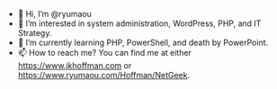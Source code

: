- 👋 Hi, I’m @ryumaou
- 👀 I’m interested in system administration, WordPress, PHP, and IT Strategy.
- 🌱 I’m currently learning PHP, PowerShell, and death by PowerPoint.
- 📫 How to reach me?  You can find me at either https://www.jkhoffman.com or https://www.ryumaou.com/Hoffman/NetGeek.

<!---
ryumaou/ryumaou is a ✨ special ✨ repository because its `README.md` (this file) appears on your GitHub profile.
You can click the Preview link to take a look at your changes.
--->
